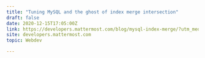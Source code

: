 ```yaml
---
title: "Tuning MySQL and the ghost of index merge intersection"
draft: false
date: 2020-12-15T17:05:00Z
link: https://developers.mattermost.com/blog/mysql-index-merge/?utm_medium=RSS&utm_source=hune
site: developers.mattermost.com
topic: Webdev  

---
```

